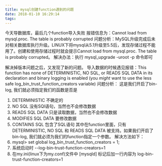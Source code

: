 ```yaml
---
title: mysql创建function遇到的问题
date: 2018-01-10 16:29:14
tags:
---
```

今天导数据库，最后几个function导入失败
报错信息为：Cannot load from mysql.proc. The table is probably corrupted
问题分析：MySQL升级完成后未对相关数据库执行升级。LINUX下将mysql从5.1升级至5.5后，发现存储过程不能用了。创建和使用存储过程时就会提示Cannot load from mysql.proc. The table is probably corrupted。
解决办法：执行 mysql_upgrade -uroot -p 命令即可

解决掉版本问题之后，又发现了新的问题。
导入数据的时候遇见报错：This function has none of DETERMINISTIC, NO SQL, or READS SQL DATA in its declaration and binary logging is enabled (you *might* want to use the less safe log_bin_trust_function_creators variable)
问题分析：
这是我们开启了bin-log, 我们就必须指定我们的函数是否是
1. DETERMINISTIC 不确定的
2. NO SQL 没有SQl语句，当然也不会修改数据
3. READS SQL DATA 只是读取数据，当然也不会修改数据
4. MODIFIES SQL DATA 要修改数据
5. CONTAINS SQL 包含了SQL语句
其中在function里面，只有 DETERMINISTIC, NO SQL 和 READS SQL DATA 被支持。如果我们开启了 bin-log, 我们就必须为我们的function指定一个参数。
解决方法如下：
1. mysql> set global log_bin_trust_function_creators = 1;
2. 系统启动时 --log-bin-trust-function-creators=1
3. 在my.ini(linux下为my.conf)文件中 [mysqld] 标记后加一行内容为 log-bin-trust-function-creators=1
